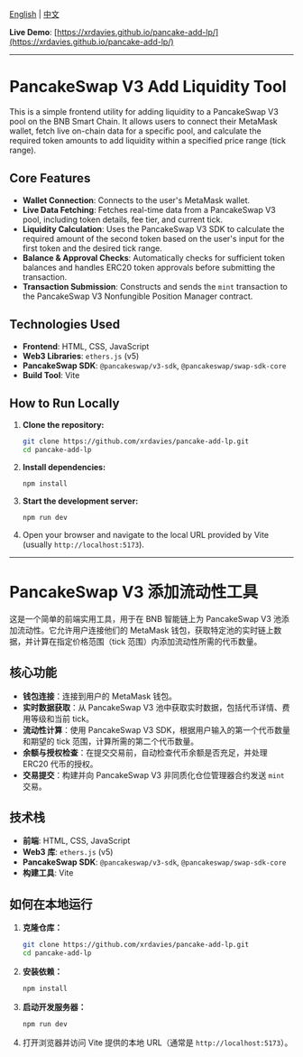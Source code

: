 [English](#pancakeswap-v3-add-liquidity-tool) | [中文](#pancakeswap-v3-添加流动性工具)

**Live Demo**: [https://xrdavies.github.io/pancake-add-lp/](https://xrdavies.github.io/pancake-add-lp/)

---

# PancakeSwap V3 Add Liquidity Tool

This is a simple frontend utility for adding liquidity to a PancakeSwap V3 pool on the BNB Smart Chain. It allows users to connect their MetaMask wallet, fetch live on-chain data for a specific pool, and calculate the required token amounts to add liquidity within a specified price range (tick range).

## Core Features

- **Wallet Connection**: Connects to the user's MetaMask wallet.
- **Live Data Fetching**: Fetches real-time data from a PancakeSwap V3 pool, including token details, fee tier, and current tick.
- **Liquidity Calculation**: Uses the PancakeSwap V3 SDK to calculate the required amount of the second token based on the user's input for the first token and the desired tick range.
- **Balance & Approval Checks**: Automatically checks for sufficient token balances and handles ERC20 token approvals before submitting the transaction.
- **Transaction Submission**: Constructs and sends the `mint` transaction to the PancakeSwap V3 Nonfungible Position Manager contract.

## Technologies Used

- **Frontend**: HTML, CSS, JavaScript
- **Web3 Libraries**: `ethers.js` (v5)
- **PancakeSwap SDK**: `@pancakeswap/v3-sdk`, `@pancakeswap/swap-sdk-core`
- **Build Tool**: Vite

## How to Run Locally

1.  **Clone the repository:**
    ```bash
    git clone https://github.com/xrdavies/pancake-add-lp.git
    cd pancake-add-lp
    ```

2.  **Install dependencies:**
    ```bash
    npm install
    ```

3.  **Start the development server:**
    ```bash
    npm run dev
    ```

4.  Open your browser and navigate to the local URL provided by Vite (usually `http://localhost:5173`).

---

# PancakeSwap V3 添加流动性工具

这是一个简单的前端实用工具，用于在 BNB 智能链上为 PancakeSwap V3 池添加流动性。它允许用户连接他们的 MetaMask 钱包，获取特定池的实时链上数据，并计算在指定价格范围（tick 范围）内添加流动性所需的代币数量。

## 核心功能

- **钱包连接**：连接到用户的 MetaMask 钱包。
- **实时数据获取**：从 PancakeSwap V3 池中获取实时数据，包括代币详情、费用等级和当前 tick。
- **流动性计算**：使用 PancakeSwap V3 SDK，根据用户输入的第一个代币数量和期望的 tick 范围，计算所需的第二个代币数量。
- **余额与授权检查**：在提交交易前，自动检查代币余额是否充足，并处理 ERC20 代币的授权。
- **交易提交**：构建并向 PancakeSwap V3 非同质化仓位管理器合约发送 `mint` 交易。

## 技术栈

- **前端**: HTML, CSS, JavaScript
- **Web3 库**: `ethers.js` (v5)
- **PancakeSwap SDK**: `@pancakeswap/v3-sdk`, `@pancakeswap/swap-sdk-core`
- **构建工具**: Vite

## 如何在本地运行

1.  **克隆仓库：**
    ```bash
    git clone https://github.com/xrdavies/pancake-add-lp.git
    cd pancake-add-lp
    ```

2.  **安装依赖：**
    ```bash
    npm install
    ```

3.  **启动开发服务器：**
    ```bash
    npm run dev
    ```

4.  打开浏览器并访问 Vite 提供的本地 URL（通常是 `http://localhost:5173`）。
